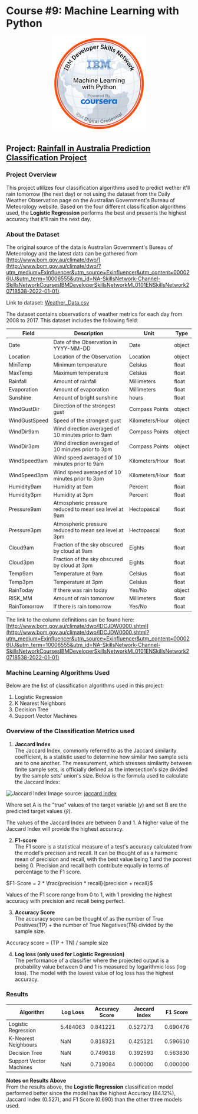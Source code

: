 # Course #9: Machine Learning with Python
<p align="center">
    <img src = "machine-learning-with-python.png">
</p>

## Project: [Rainfall in Australia Prediction Classification Project](https://github.com/collinbashore/IBM-Data-Science-Professional-Certification/blob/main/09%20-%20Machine%20Learning%20with%20Python/Rainfall%20Machine%20Learning%20Project.ipynb)
### Project Overview
This project utilizes four classification algorithms used to predict wether it'll rain tomorrow (the next day) or not using the dataset from the Daily Weather Observation page on the Australian Government's Bureau of Meteorology website. Based on the four different classification algorithms used, the **Logistic Regression** performs the best and presents the highest accuracy that it'll rain the next day.

### About the Dataset
The original source of the data is Australian Government's Bureau of Meteorology and the latest data can be gathered from [http://www.bom.gov.au/climate/dwo/](http://www.bom.gov.au/climate/dwo/?utm_medium=Exinfluencer&utm_source=Exinfluencer&utm_content=000026UJ&utm_term=10006555&utm_id=NA-SkillsNetwork-Channel-SkillsNetworkCoursesIBMDeveloperSkillsNetworkML0101ENSkillsNetwork20718538-2022-01-01).

Link to dataset: [Weather_Data.csv](https://github.com/collinbashore/IBM-Data-Science-Professional-Certification/blob/main/09%20-%20Machine%20Learning%20with%20Python/Weather_Data.csv)

The dataset contains observations of weather metrics for each day from 2008 to 2017. This dataset includes the following field:

| Field         | Description                                           | Unit            | Type   |
| ------------- | ----------------------------------------------------- | --------------- | ------ |
| Date          | Date of the Observation in YYYY-MM-DD                 | Date            | object |
| Location      | Location of the Observation                           | Location        | object |
| MinTemp       | Minimum temperature                                   | Celsius         | float  |
| MaxTemp       | Maximum temperature                                   | Celsius         | float  |
| Rainfall      | Amount of rainfall                                    | Millimeters     | float  |
| Evaporation   | Amount of evaporation                                 | Millimeters     | float  |
| Sunshine      | Amount of bright sunshine                             | hours           | float  |
| WindGustDir   | Direction of the strongest gust                       | Compass Points  | object |
| WindGustSpeed | Speed of the strongest gust                           | Kilometers/Hour | object |
| WindDir9am    | Wind direction averaged of 10 minutes prior to 9am    | Compass Points  | object |
| WindDir3pm    | Wind direction averaged of 10 minutes prior to 3pm    | Compass Points  | object |
| WindSpeed9am  | Wind speed averaged of 10 minutes prior to 9am        | Kilometers/Hour | float  |
| WindSpeed3pm  | Wind speed averaged of 10 minutes prior to 3pm        | Kilometers/Hour | float  |
| Humidity9am   | Humidity at 9am                                       | Percent         | float  |
| Humidity3pm   | Humidity at 3pm                                       | Percent         | float  |
| Pressure9am   | Atmospheric pressure reduced to mean sea level at 9am | Hectopascal     | float  |
| Pressure3pm   | Atmospheric pressure reduced to mean sea level at 3pm | Hectopascal     | float  |
| Cloud9am      | Fraction of the sky obscured by cloud at 9am          | Eights          | float  |
| Cloud3pm      | Fraction of the sky obscured by cloud at 3pm          | Eights          | float  |
| Temp9am       | Temperature at 9am                                    | Celsius         | float  |
| Temp3pm       | Temperature at 3pm                                    | Celsius         | float  |
| RainToday     | If there was rain today                               | Yes/No          | object |
| RISK_MM       | Amount of rain tomorrow                               | Millimeters     | float  |
| RainTomorrow  | If there is rain tomorrow                             | Yes/No          | float  |


The link to the column definitions can be found here: [http://www.bom.gov.au/climate/dwo/IDCJDW0000.shtml](http://www.bom.gov.au/climate/dwo/IDCJDW0000.shtml?utm_medium=Exinfluencer&utm_source=Exinfluencer&utm_content=000026UJ&utm_term=10006555&utm_id=NA-SkillsNetwork-Channel-SkillsNetworkCoursesIBMDeveloperSkillsNetworkML0101ENSkillsNetwork20718538-2022-01-01)

### Machine Learning Algorithms Used
Below are the list of classification algorithms used in this project:
1. Logistic Regression
2. K Nearest Neighbors
3. Decision Tree
4. Support Vector Machines

### Overview of the Classification Metrics used
1. **Jaccard Index** <br>
The Jaccard Index, commonly referred to as the Jaccard similarity coefficient, is a statistic used to determine how similar two sample sets are to one another. The measurement, which stresses similarity between finite sample sets, is officially defined as the intersection's size divided by the sample sets' union's size. Below is the formula used to calculate the Jaccard Index:

![Jaccard Index](https://external-content.duckduckgo.com/iu/?u=https%3A%2F%2Ftse4.mm.bing.net%2Fth%3Fid%3DOIP.Fur1nVsTmxDRn3LBLiQyNgHaB_%26pid%3DApi&f=1&ipt=75c39c709b29b8d7e4f8a1274a84a06958bbb787e00d640ced47d660303eb7bd&ipo=images)
Image source: [jaccard index](https://deepai.org/machine-learning-glossary-and-terms/jaccard-index)

Where set A is the "true" values of the target variable ($y$) and set B are the predicted target values ($\hat{y}$).

The values of the Jaccard Index are between 0 and 1. A higher value of the Jaccard Index will provide the highest accuracy.  

2. **F1-score** <br>
The F1 score is a statistical measure of a test's accuracy calculated from the model's precison and recall. It can be thought of as a harmonic mean of precision and recall, with the best value being 1 and the poorest being 0. Precision and recall both contribute equally in terms of percentage to the F1 score.

$F1-Score = 2 * \frac{precision  *  recall}{precision  +  recall}$

Values of the F1 score range from 0 to 1, with 1 providing the highest accuracy with precision and recall being perfect.

3. **Accuracy Score** <br>
The accuracy score can be thought of as the number of True Positives(TP) + the number of True Negatives(TN) divided by the sample size.

Accuracy score = (TP + TN) / sample size

4. **Log loss (only used for Logistic Regression)** <br>
The performance of a classifier where the projected output is a probability value between 0 and 1 is measured by logarithmic loss (log loss). The model with the lowest value of log loss has the highest accuracy.

### Results
| Algorithm               | Log Loss | Accuracy Score | Jaccard Index | F1 Score |
|-------------------------|----------|----------------|---------------|----------|
| Logistic Regression     | 5.484063 | 0.841221       | 0.527273      | 0.690476 |
| K-Nearest Neighbours    | NaN      | 0.818321       | 0.425121      | 0.596610 |
| Decision Tree           | NaN      | 0.749618       | 0.392593      | 0.563830 |
| Support Vector Machines | NaN      | 0.719084       | 0.000000      | 0.000000 |

**Notes on Results Above**<br>
From the results above, the **Logistic Regression** classification model performed better since the model has the highest Accuracy (84.12%), Jaccard Index (0.527), and F1 Score (0.690) than the other three models used.






